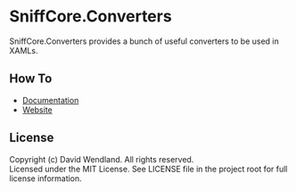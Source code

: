 SniffCore.Converters
===

SniffCore.Converters provides a bunch of useful converters to be used in XAMLs.

## How To
* [Documentation](http://documentation.sniffcore.com/)
* [Website](http://sniffcore.com)

## License

Copyright (c) David Wendland. All rights reserved.  
Licensed under the MIT License. See LICENSE file in the project root for full license information.
